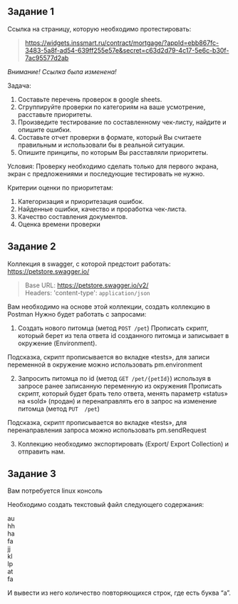 ## Задание 1
Ссылка на страницу, которую необходимо протестировать:

>https://widgets.inssmart.ru/contract/mortgage/?appId=ebb867fc-3483-5a8f-ad54-639ff255e57e&secret=c63d2d79-4c17-5e6c-b30f-7ac95577d2ab

*Внимание! Ссылка была изменена!*

Задача:
1. Составьте перечень проверок  в google sheets.
2. Сгруппируйте проверки по категориям на ваше усмотрение, расставьте приоритеты.
3. Произведите тестирование по составленному чек-листу, найдите и опишите ошибки.
4. Составьте отчет проверки в формате, который Вы считаете правильным и использовали бы в реальной ситуации.
5. Опишите принципы, по которым Вы расставляли приоритеты.

Условия:
Проверку необходимо сделать только для первого экрана, экран с предложениями и последующие тестировать не нужно.

Критерии оценки по приоритетам:
1. Категоризация и приоритезация ошибок.
2. Найденные ошибки, качество и проработка чек-листа.
3. Качество составления документов. 
4. Оценка времени проверки


## Задание 2
Коллекция в swagger, с которой предстоит работать: https://petstore.swagger.io/

>Base URL: https://petstore.swagger.io/v2/<br>
Headers: 'content-type': `application/json`


Вам необходимо на основе этой коллекции, создать коллекцию в Postman
Нужно будет работать с запросами:

1. Создать нового питомца (метод `POST /pet`)
Прописать скрипт, который берет из тела ответа id созданного питомца и записывает в 
окружение (Environment).

Подсказка, скрипт прописывается во вкладке «tests», для записи переменной в 
окружение можно использовать pm.environment

2. Запросить питомца по id (метод `GET /pet/{petId}`) используя в запросе ранее 
записанную переменную из окружения
Прописать скрипт, который будет брать тело ответа, менять параметр «status» на 
«sold» (продан) и перенаправлять его в запрос на изменение питомца (метод `PUT 
/pet`)

Подсказка, скрипт прописывается во вкладке «tests», для перенаправления запроса 
можно использовать pm.sendRequest

3. Коллекцию необходимо экспортировать (Export/ Export Collection) и отправить нам.

## Задание 3 
Вам потребуется linux консоль

Необходимо создать текстовый файл следующего содержания:

au<br>
hh<br>
ha<br>
fa<br>
jj<br>
kl<br>
lp<br>
at<br>
fa

И вывести из него количество повторяющихся строк, где есть буква “а”.
